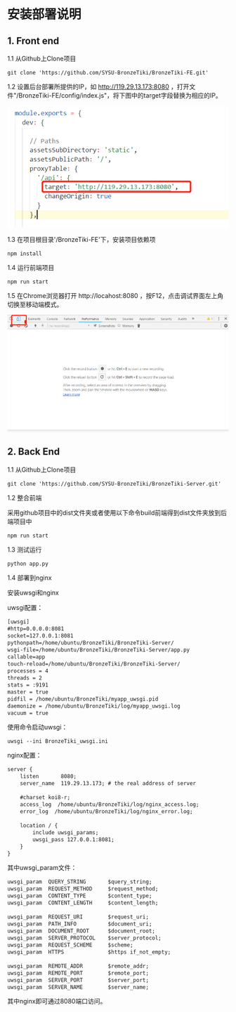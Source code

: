 # 安装部署说明

## 1. Front end

1.1 从Github上Clone项目

```
git clone 'https://github.com/SYSU-BronzeTiki/BronzeTiki-FE.git'

```

1.2 设置后台部署所提供的IP，如 http://119.29.13.173:8080 ，打开文件"/BronzeTiki-FE/config/index.js"，将下图中的target字段替换为相应的IP。

![replace](./img/IP_replace.png)

1.3 在项目根目录'/BronzeTiki-FE'下，安装项目依赖项

```
npm install

```

1.4 运行前端项目

```
npm run start

```
1.5 在Chrome浏览器打开 http://locahost:8080 ，按F12，点击调试界面左上角切换至移动端模式。

![chrome_mobile](./img/chrome_mobile.png)

## 2. Back End

1.1 从Github上Clone项目

```
git clone 'https://github.com/SYSU-BronzeTiki/BronzeTiki-Server.git'

```

1.2 整合前端

采用github项目中的dist文件夹或者使用以下命令build前端得到dist文件夹放到后端项目中

```
npm run start

```

1.3 测试运行

```
python app.py

```

1.4 部署到nginx

安装uwsgi和nginx

uwsgi配置：

```
[uwsgi]
#http=0.0.0.0:8081
socket=127.0.0.1:8081
pythonpath=/home/ubuntu/BronzeTiki/BronzeTiki-Server/
wsgi-file=/home/ubuntu/BronzeTiki/BronzeTiki-Server/app.py
callable=app
touch-reload=/home/ubuntu/BronzeTiki/BronzeTiki-Server/
processes = 4
threads = 2
stats = :9191
master = true
pidfil = /home/ubuntu/BronzeTiki/myapp_uwsgi.pid
daemonize = /home/ubuntu/BronzeTiki/log/myapp_uwsgi.log
vacuum = true
```

使用命令启动uwsgi：
```
uwsgi --ini BronzeTiki_uwsgi.ini
```

nginx配置：

```
server {
    listen       8080;
    server_name  119.29.13.173; # the real address of server

    #charset koi8-r;
    access_log  /home/ubuntu/BronzeTiki/log/nginx_access.log;
    error_log  /home/ubuntu/BronzeTiki/log/nginx_error.log;

    location / {
        include uwsgi_params;
        uwsgi_pass 127.0.0.1:8081;
    }
}
```

其中uwsgi_param文件：
```
uwsgi_param  QUERY_STRING       $query_string;
uwsgi_param  REQUEST_METHOD     $request_method;
uwsgi_param  CONTENT_TYPE       $content_type;
uwsgi_param  CONTENT_LENGTH     $content_length;

uwsgi_param  REQUEST_URI        $request_uri;
uwsgi_param  PATH_INFO          $document_uri;
uwsgi_param  DOCUMENT_ROOT      $document_root;
uwsgi_param  SERVER_PROTOCOL    $server_protocol;
uwsgi_param  REQUEST_SCHEME     $scheme;
uwsgi_param  HTTPS              $https if_not_empty;

uwsgi_param  REMOTE_ADDR        $remote_addr;
uwsgi_param  REMOTE_PORT        $remote_port;
uwsgi_param  SERVER_PORT        $server_port;
uwsgi_param  SERVER_NAME        $server_name;
```

其中nginx即可通过8080端口访问。
